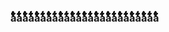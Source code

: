 ### a͋͋͋͋͋͋͋͋͋͋͋͋͋͋͋͋͋͋͋͋͋͋͋͋͋͋͋͋͋͋͋͋͋͋͋͋͋͋͋͋͋͋͋͋͋͋͋͋͋͋͋͋͋͋͋͋͋͋͋͋͋͋͋͋͋͋͋͋͋͋͋͋͋͋͋͋͋͋͋͋͋͋͋͋͋͋͋͋͋͋͋͋͋͋͋͋͋͋͋͋͋͋͋͋͋͋͋͋͋͋͋͋͋͋͋͋͋͋͋͋͋͋͋͋͋͋͋͋͋͋͋͋͋͋͋͋͋͋͋͋͋͋͋͋͋͋͋͋͋͋͋͋͋͋͋͋͋͋͋͋͋͋͋͋͋͋͋͋͋͋͋͋͋͋͋͋͋͋͋͋͋͋͋͋͋͋͋͋͋͋͋a͋͋͋͋͋͋͋͋͋͋͋͋͋͋͋͋͋͋͋͋͋͋͋͋͋͋͋͋͋͋͋͋͋͋͋͋͋͋͋͋͋͋͋͋͋͋͋͋͋͋͋͋͋͋͋͋͋͋͋͋͋͋͋͋͋͋͋͋͋͋͋͋͋͋͋͋͋͋͋͋͋͋͋͋͋͋͋͋͋͋͋͋͋͋͋͋͋͋͋͋͋͋͋͋͋͋͋͋͋͋͋͋͋͋͋͋͋͋͋͋͋͋͋͋͋͋͋͋͋͋͋͋͋͋͋͋͋͋͋͋͋͋͋͋͋͋͋͋͋͋͋͋͋͋͋͋͋͋͋͋͋͋͋͋͋͋͋͋͋͋͋͋͋͋͋͋͋͋͋͋͋͋͋͋͋͋͋͋͋͋͋a͋͋͋͋͋͋͋͋͋͋͋͋͋͋͋͋͋͋͋͋͋͋͋͋͋͋͋͋͋͋͋͋͋͋͋͋͋͋͋͋͋͋͋͋͋͋͋͋͋͋͋͋͋͋͋͋͋͋͋͋͋͋͋͋͋͋͋͋͋͋͋͋͋͋͋͋͋͋͋͋͋͋͋͋͋͋͋͋͋͋͋͋͋͋͋͋͋͋͋͋͋͋͋͋͋͋͋͋͋͋͋͋͋͋͋͋͋͋͋͋͋͋͋͋͋͋͋͋͋͋͋͋͋͋͋͋͋͋͋͋͋͋͋͋͋͋͋͋͋͋͋͋͋͋͋͋͋͋͋͋͋͋͋͋͋͋͋͋͋͋͋͋͋͋͋͋͋͋͋͋͋͋͋͋͋͋͋͋͋͋͋a͋͋͋͋͋͋͋͋͋͋͋͋͋͋͋͋͋͋͋͋͋͋͋͋͋͋͋͋͋͋͋͋͋͋͋͋͋͋͋͋͋͋͋͋͋͋͋͋͋͋͋͋͋͋͋͋͋͋͋͋͋͋͋͋͋͋͋͋͋͋͋͋͋͋͋͋͋͋͋͋͋͋͋͋͋͋͋͋͋͋͋͋͋͋͋͋͋͋͋͋͋͋͋͋͋͋͋͋͋͋͋͋͋͋͋͋͋͋͋͋͋͋͋͋͋͋͋͋͋͋͋͋͋͋͋͋͋͋͋͋͋͋͋͋͋͋͋͋͋͋͋͋͋͋͋͋͋͋͋͋͋͋͋͋͋͋͋͋͋͋͋͋͋͋͋͋͋͋͋͋͋͋͋͋͋͋͋͋͋͋͋a͋͋͋͋͋͋͋͋͋͋͋͋͋͋͋͋͋͋͋͋͋͋͋͋͋͋͋͋͋͋͋͋͋͋͋͋͋͋͋͋͋͋͋͋͋͋͋͋͋͋͋͋͋͋͋͋͋͋͋͋͋͋͋͋͋͋͋͋͋͋͋͋͋͋͋͋͋͋͋͋͋͋͋͋͋͋͋͋͋͋͋͋͋͋͋͋͋͋͋͋͋͋͋͋͋͋͋͋͋͋͋͋͋͋͋͋͋͋͋͋͋͋͋͋͋͋͋͋͋͋͋͋͋͋͋͋͋͋͋͋͋͋͋͋͋͋͋͋͋͋͋͋͋͋͋͋͋͋͋͋͋͋͋͋͋͋͋͋͋͋͋͋͋͋͋͋͋͋͋͋͋͋͋͋͋͋͋͋͋͋͋a͋͋͋͋͋͋͋͋͋͋͋͋͋͋͋͋͋͋͋͋͋͋͋͋͋͋͋͋͋͋͋͋͋͋͋͋͋͋͋͋͋͋͋͋͋͋͋͋͋͋͋͋͋͋͋͋͋͋͋͋͋͋͋͋͋͋͋͋͋͋͋͋͋͋͋͋͋͋͋͋͋͋͋͋͋͋͋͋͋͋͋͋͋͋͋͋͋͋͋͋͋͋͋͋͋͋͋͋͋͋͋͋͋͋͋͋͋͋͋͋͋͋͋͋͋͋͋͋͋͋͋͋͋͋͋͋͋͋͋͋͋͋͋͋͋͋͋͋͋͋͋͋͋͋͋͋͋͋͋͋͋͋͋͋͋͋͋͋͋͋͋͋͋͋͋͋͋͋͋͋͋͋͋͋͋͋͋͋͋͋͋a͋͋͋͋͋͋͋͋͋͋͋͋͋͋͋͋͋͋͋͋͋͋͋͋͋͋͋͋͋͋͋͋͋͋͋͋͋͋͋͋͋͋͋͋͋͋͋͋͋͋͋͋͋͋͋͋͋͋͋͋͋͋͋͋͋͋͋͋͋͋͋͋͋͋͋͋͋͋͋͋͋͋͋͋͋͋͋͋͋͋͋͋͋͋͋͋͋͋͋͋͋͋͋͋͋͋͋͋͋͋͋͋͋͋͋͋͋͋͋͋͋͋͋͋͋͋͋͋͋͋͋͋͋͋͋͋͋͋͋͋͋͋͋͋͋͋͋͋͋͋͋͋͋͋͋͋͋͋͋͋͋͋͋͋͋͋͋͋͋͋͋͋͋͋͋͋͋͋͋͋͋͋͋͋͋͋͋͋͋͋͋a͋͋͋͋͋͋͋͋͋͋͋͋͋͋͋͋͋͋͋͋͋͋͋͋͋͋͋͋͋͋͋͋͋͋͋͋͋͋͋͋͋͋͋͋͋͋͋͋͋͋͋͋͋͋͋͋͋͋͋͋͋͋͋͋͋͋͋͋͋͋͋͋͋͋͋͋͋͋͋͋͋͋͋͋͋͋͋͋͋͋͋͋͋͋͋͋͋͋͋͋͋͋͋͋͋͋͋͋͋͋͋͋͋͋͋͋͋͋͋͋͋͋͋͋͋͋͋͋͋͋͋͋͋͋͋͋͋͋͋͋͋͋͋͋͋͋͋͋͋͋͋͋͋͋͋͋͋͋͋͋͋͋͋͋͋͋͋͋͋͋͋͋͋͋͋͋͋͋͋͋͋͋͋͋͋͋͋͋͋͋͋a͋͋͋͋͋͋͋͋͋͋͋͋͋͋͋͋͋͋͋͋͋͋͋͋͋͋͋͋͋͋͋͋͋͋͋͋͋͋͋͋͋͋͋͋͋͋͋͋͋͋͋͋͋͋͋͋͋͋͋͋͋͋͋͋͋͋͋͋͋͋͋͋͋͋͋͋͋͋͋͋͋͋͋͋͋͋͋͋͋͋͋͋͋͋͋͋͋͋͋͋͋͋͋͋͋͋͋͋͋͋͋͋͋͋͋͋͋͋͋͋͋͋͋͋͋͋͋͋͋͋͋͋͋͋͋͋͋͋͋͋͋͋͋͋͋͋͋͋͋͋͋͋͋͋͋͋͋͋͋͋͋͋͋͋͋͋͋͋͋͋͋͋͋͋͋͋͋͋͋͋͋͋͋͋͋͋͋͋͋͋͋a͋͋͋͋͋͋͋͋͋͋͋͋͋͋͋͋͋͋͋͋͋͋͋͋͋͋͋͋͋͋͋͋͋͋͋͋͋͋͋͋͋͋͋͋͋͋͋͋͋͋͋͋͋͋͋͋͋͋͋͋͋͋͋͋͋͋͋͋͋͋͋͋͋͋͋͋͋͋͋͋͋͋͋͋͋͋͋͋͋͋͋͋͋͋͋͋͋͋͋͋͋͋͋͋͋͋͋͋͋͋͋͋͋͋͋͋͋͋͋͋͋͋͋͋͋͋͋͋͋͋͋͋͋͋͋͋͋͋͋͋͋͋͋͋͋͋͋͋͋͋͋͋͋͋͋͋͋͋͋͋͋͋͋͋͋͋͋͋͋͋͋͋͋͋͋͋͋͋͋͋͋͋͋͋͋͋͋͋͋͋͋a͋͋͋͋͋͋͋͋͋͋͋͋͋͋͋͋͋͋͋͋͋͋͋͋͋͋͋͋͋͋͋͋͋͋͋͋͋͋͋͋͋͋͋͋͋͋͋͋͋͋͋͋͋͋͋͋͋͋͋͋͋͋͋͋͋͋͋͋͋͋͋͋͋͋͋͋͋͋͋͋͋͋͋͋͋͋͋͋͋͋͋͋͋͋͋͋͋͋͋͋͋͋͋͋͋͋͋͋͋͋͋͋͋͋͋͋͋͋͋͋͋͋͋͋͋͋͋͋͋͋͋͋͋͋͋͋͋͋͋͋͋͋͋͋͋͋͋͋͋͋͋͋͋͋͋͋͋͋͋͋͋͋͋͋͋͋͋͋͋͋͋͋͋͋͋͋͋͋͋͋͋͋͋͋͋͋͋͋͋͋͋a͋͋͋͋͋͋͋͋͋͋͋͋͋͋͋͋͋͋͋͋͋͋͋͋͋͋͋͋͋͋͋͋͋͋͋͋͋͋͋͋͋͋͋͋͋͋͋͋͋͋͋͋͋͋͋͋͋͋͋͋͋͋͋͋͋͋͋͋͋͋͋͋͋͋͋͋͋͋͋͋͋͋͋͋͋͋͋͋͋͋͋͋͋͋͋͋͋͋͋͋͋͋͋͋͋͋͋͋͋͋͋͋͋͋͋͋͋͋͋͋͋͋͋͋͋͋͋͋͋͋͋͋͋͋͋͋͋͋͋͋͋͋͋͋͋͋͋͋͋͋͋͋͋͋͋͋͋͋͋͋͋͋͋͋͋͋͋͋͋͋͋͋͋͋͋͋͋͋͋͋͋͋͋͋͋͋͋͋͋͋͋a͋͋͋͋͋͋͋͋͋͋͋͋͋͋͋͋͋͋͋͋͋͋͋͋͋͋͋͋͋͋͋͋͋͋͋͋͋͋͋͋͋͋͋͋͋͋͋͋͋͋͋͋͋͋͋͋͋͋͋͋͋͋͋͋͋͋͋͋͋͋͋͋͋͋͋͋͋͋͋͋͋͋͋͋͋͋͋͋͋͋͋͋͋͋͋͋͋͋͋͋͋͋͋͋͋͋͋͋͋͋͋͋͋͋͋͋͋͋͋͋͋͋͋͋͋͋͋͋͋͋͋͋͋͋͋͋͋͋͋͋͋͋͋͋͋͋͋͋͋͋͋͋͋͋͋͋͋͋͋͋͋͋͋͋͋͋͋͋͋͋͋͋͋͋͋͋͋͋͋͋͋͋͋͋͋͋͋͋͋͋͋a͋͋͋͋͋͋͋͋͋͋͋͋͋͋͋͋͋͋͋͋͋͋͋͋͋͋͋͋͋͋͋͋͋͋͋͋͋͋͋͋͋͋͋͋͋͋͋͋͋͋͋͋͋͋͋͋͋͋͋͋͋͋͋͋͋͋͋͋͋͋͋͋͋͋͋͋͋͋͋͋͋͋͋͋͋͋͋͋͋͋͋͋͋͋͋͋͋͋͋͋͋͋͋͋͋͋͋͋͋͋͋͋͋͋͋͋͋͋͋͋͋͋͋͋͋͋͋͋͋͋͋͋͋͋͋͋͋͋͋͋͋͋͋͋͋͋͋͋͋͋͋͋͋͋͋͋͋͋͋͋͋͋͋͋͋͋͋͋͋͋͋͋͋͋͋͋͋͋͋͋͋͋͋͋͋͋͋͋͋͋͋a͋͋͋͋͋͋͋͋͋͋͋͋͋͋͋͋͋͋͋͋͋͋͋͋͋͋͋͋͋͋͋͋͋͋͋͋͋͋͋͋͋͋͋͋͋͋͋͋͋͋͋͋͋͋͋͋͋͋͋͋͋͋͋͋͋͋͋͋͋͋͋͋͋͋͋͋͋͋͋͋͋͋͋͋͋͋͋͋͋͋͋͋͋͋͋͋͋͋͋͋͋͋͋͋͋͋͋͋͋͋͋͋͋͋͋͋͋͋͋͋͋͋͋͋͋͋͋͋͋͋͋͋͋͋͋͋͋͋͋͋͋͋͋͋͋͋͋͋͋͋͋͋͋͋͋͋͋͋͋͋͋͋͋͋͋͋͋͋͋͋͋͋͋͋͋͋͋͋͋͋͋͋͋͋͋͋͋͋͋͋͋a͋͋͋͋͋͋͋͋͋͋͋͋͋͋͋͋͋͋͋͋͋͋͋͋͋͋͋͋͋͋͋͋͋͋͋͋͋͋͋͋͋͋͋͋͋͋͋͋͋͋͋͋͋͋͋͋͋͋͋͋͋͋͋͋͋͋͋͋͋͋͋͋͋͋͋͋͋͋͋͋͋͋͋͋͋͋͋͋͋͋͋͋͋͋͋͋͋͋͋͋͋͋͋͋͋͋͋͋͋͋͋͋͋͋͋͋͋͋͋͋͋͋͋͋͋͋͋͋͋͋͋͋͋͋͋͋͋͋͋͋͋͋͋͋͋͋͋͋͋͋͋͋͋͋͋͋͋͋͋͋͋͋͋͋͋͋͋͋͋͋͋͋͋͋͋͋͋͋͋͋͋͋͋͋͋͋͋͋͋͋͋a͋͋͋͋͋͋͋͋͋͋͋͋͋͋͋͋͋͋͋͋͋͋͋͋͋͋͋͋͋͋͋͋͋͋͋͋͋͋͋͋͋͋͋͋͋͋͋͋͋͋͋͋͋͋͋͋͋͋͋͋͋͋͋͋͋͋͋͋͋͋͋͋͋͋͋͋͋͋͋͋͋͋͋͋͋͋͋͋͋͋͋͋͋͋͋͋͋͋͋͋͋͋͋͋͋͋͋͋͋͋͋͋͋͋͋͋͋͋͋͋͋͋͋͋͋͋͋͋͋͋͋͋͋͋͋͋͋͋͋͋͋͋͋͋͋͋͋͋͋͋͋͋͋͋͋͋͋͋͋͋͋͋͋͋͋͋͋͋͋͋͋͋͋͋͋͋͋͋͋͋͋͋͋͋͋͋͋͋͋͋͋a͋͋͋͋͋͋͋͋͋͋͋͋͋͋͋͋͋͋͋͋͋͋͋͋͋͋͋͋͋͋͋͋͋͋͋͋͋͋͋͋͋͋͋͋͋͋͋͋͋͋͋͋͋͋͋͋͋͋͋͋͋͋͋͋͋͋͋͋͋͋͋͋͋͋͋͋͋͋͋͋͋͋͋͋͋͋͋͋͋͋͋͋͋͋͋͋͋͋͋͋͋͋͋͋͋͋͋͋͋͋͋͋͋͋͋͋͋͋͋͋͋͋͋͋͋͋͋͋͋͋͋͋͋͋͋͋͋͋͋͋͋͋͋͋͋͋͋͋͋͋͋͋͋͋͋͋͋͋͋͋͋͋͋͋͋͋͋͋͋͋͋͋͋͋͋͋͋͋͋͋͋͋͋͋͋͋͋͋͋͋͋a͋͋͋͋͋͋͋͋͋͋͋͋͋͋͋͋͋͋͋͋͋͋͋͋͋͋͋͋͋͋͋͋͋͋͋͋͋͋͋͋͋͋͋͋͋͋͋͋͋͋͋͋͋͋͋͋͋͋͋͋͋͋͋͋͋͋͋͋͋͋͋͋͋͋͋͋͋͋͋͋͋͋͋͋͋͋͋͋͋͋͋͋͋͋͋͋͋͋͋͋͋͋͋͋͋͋͋͋͋͋͋͋͋͋͋͋͋͋͋͋͋͋͋͋͋͋͋͋͋͋͋͋͋͋͋͋͋͋͋͋͋͋͋͋͋͋͋͋͋͋͋͋͋͋͋͋͋͋͋͋͋͋͋͋͋͋͋͋͋͋͋͋͋͋͋͋͋͋͋͋͋͋͋͋͋͋͋͋͋͋͋a͋͋͋͋͋͋͋͋͋͋͋͋͋͋͋͋͋͋͋͋͋͋͋͋͋͋͋͋͋͋͋͋͋͋͋͋͋͋͋͋͋͋͋͋͋͋͋͋͋͋͋͋͋͋͋͋͋͋͋͋͋͋͋͋͋͋͋͋͋͋͋͋͋͋͋͋͋͋͋͋͋͋͋͋͋͋͋͋͋͋͋͋͋͋͋͋͋͋͋͋͋͋͋͋͋͋͋͋͋͋͋͋͋͋͋͋͋͋͋͋͋͋͋͋͋͋͋͋͋͋͋͋͋͋͋͋͋͋͋͋͋͋͋͋͋͋͋͋͋͋͋͋͋͋͋͋͋͋͋͋͋͋͋͋͋͋͋͋͋͋͋͋͋͋͋͋͋͋͋͋͋͋͋͋͋͋͋͋͋͋͋a͋͋͋͋͋͋͋͋͋͋͋͋͋͋͋͋͋͋͋͋͋͋͋͋͋͋͋͋͋͋͋͋͋͋͋͋͋͋͋͋͋͋͋͋͋͋͋͋͋͋͋͋͋͋͋͋͋͋͋͋͋͋͋͋͋͋͋͋͋͋͋͋͋͋͋͋͋͋͋͋͋͋͋͋͋͋͋͋͋͋͋͋͋͋͋͋͋͋͋͋͋͋͋͋͋͋͋͋͋͋͋͋͋͋͋͋͋͋͋͋͋͋͋͋͋͋͋͋͋͋͋͋͋͋͋͋͋͋͋͋͋͋͋͋͋͋͋͋͋͋͋͋͋͋͋͋͋͋͋͋͋͋͋͋͋͋͋͋͋͋͋͋͋͋͋͋͋͋͋͋͋͋͋͋͋͋͋͋͋͋͋a͋͋͋͋͋͋͋͋͋͋͋͋͋͋͋͋͋͋͋͋͋͋͋͋͋͋͋͋͋͋͋͋͋͋͋͋͋͋͋͋͋͋͋͋͋͋͋͋͋͋͋͋͋͋͋͋͋͋͋͋͋͋͋͋͋͋͋͋͋͋͋͋͋͋͋͋͋͋͋͋͋͋͋͋͋͋͋͋͋͋͋͋͋͋͋͋͋͋͋͋͋͋͋͋͋͋͋͋͋͋͋͋͋͋͋͋͋͋͋͋͋͋͋͋͋͋͋͋͋͋͋͋͋͋͋͋͋͋͋͋͋͋͋͋͋͋͋͋͋͋͋͋͋͋͋͋͋͋͋͋͋͋͋͋͋͋͋͋͋͋͋͋͋͋͋͋͋͋͋͋͋͋͋͋͋͋͋͋͋͋͋a͋͋͋͋͋͋͋͋͋͋͋͋͋͋͋͋͋͋͋͋͋͋͋͋͋͋͋͋͋͋͋͋͋͋͋͋͋͋͋͋͋͋͋͋͋͋͋͋͋͋͋͋͋͋͋͋͋͋͋͋͋͋͋͋͋͋͋͋͋͋͋͋͋͋͋͋͋͋͋͋͋͋͋͋͋͋͋͋͋͋͋͋͋͋͋͋͋͋͋͋͋͋͋͋͋͋͋͋͋͋͋͋͋͋͋͋͋͋͋͋͋͋͋͋͋͋͋͋͋͋͋͋͋͋͋͋͋͋͋͋͋͋͋͋͋͋͋͋͋͋͋͋͋͋͋͋͋͋͋͋͋͋͋͋͋͋͋͋͋͋͋͋͋͋͋͋͋͋͋͋͋͋͋͋͋͋͋͋͋͋͋a͋͋͋͋͋͋͋͋͋͋͋͋͋͋͋͋͋͋͋͋͋͋͋͋͋͋͋͋͋͋͋͋͋͋͋͋͋͋͋͋͋͋͋͋͋͋͋͋͋͋͋͋͋͋͋͋͋͋͋͋͋͋͋͋͋͋͋͋͋͋͋͋͋͋͋͋͋͋͋͋͋͋͋͋͋͋͋͋͋͋͋͋͋͋͋͋͋͋͋͋͋͋͋͋͋͋͋͋͋͋͋͋͋͋͋͋͋͋͋͋͋͋͋͋͋͋͋͋͋͋͋͋͋͋͋͋͋͋͋͋͋͋͋͋͋͋͋͋͋͋͋͋͋͋͋͋͋͋͋͋͋͋͋͋͋͋͋͋͋͋͋͋͋͋͋͋͋͋͋͋͋͋͋͋͋͋͋͋͋͋͋a͋͋͋͋͋͋͋͋͋͋͋͋͋͋͋͋͋͋͋͋͋͋͋͋͋͋͋͋͋͋͋͋͋͋͋͋͋͋͋͋͋͋͋͋͋͋͋͋͋͋͋͋͋͋͋͋͋͋͋͋͋͋͋͋͋͋͋͋͋͋͋͋͋͋͋͋͋͋͋͋͋͋͋͋͋͋͋͋͋͋͋͋͋͋͋͋͋͋͋͋͋͋͋͋͋͋͋͋͋͋͋͋͋͋͋͋͋͋͋͋͋͋͋͋͋͋͋͋͋͋͋͋͋͋͋͋͋͋͋͋͋͋͋͋͋͋͋͋͋͋͋͋͋͋͋͋͋͋͋͋͋͋͋͋͋͋͋͋͋͋͋͋͋͋͋͋͋͋͋͋͋͋͋͋͋͋͋͋͋͋͋
